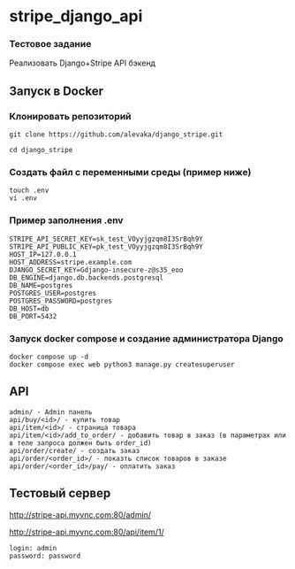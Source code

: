 # stripe_django_api

### Тестовое задание

Реализовать Django+Stripe API бэкенд

## Запуск в Docker

### Клонировать репозиторий

```console
git clone https://github.com/alevaka/django_stripe.git

cd django_stripe
```

### Создать файл с переменными среды (пример ниже)
```console
touch .env
vi .env
```
### Пример заполнения .env
```
STRIPE_API_SECRET_KEY=sk_test_VOyyjgzqm8I3SrBqh9Y
STRIPE_API_PUBLIC_KEY=pk_test_VOyyjgzqm8I3SrBqh9Y
HOST_IP=127.0.0.1
HOST_ADDRESS=stripe.example.com
DJANGO_SECRET_KEY=Gdjango-insecure-z@s35_eoo
DB_ENGINE=django.db.backends.postgresql
DB_NAME=postgres
POSTGRES_USER=postgres
POSTGRES_PASSWORD=postgres
DB_HOST=db
DB_PORT=5432
```
### Запуск docker compose и создание администратора Django
```console
docker compose up -d
docker compose exec web python3 manage.py createsuperuser
```
## API
```
admin/ - Admin панель
api/buy/<id>/ - купить товар
api/item/<id>/ - страница товара
api/item/<id>/add_to_order/ - добавить товар в заказ (в параметрах или в теле запроса должен быть order_id)
api/order/create/ - создать заказ
api/order/<order_id>/ - показть список товаров в заказе
api/order/<order_id>/pay/ - оплатить заказ
```

## Тестовый сервер

http://stripe-api.myvnc.com:80/admin/

http://stripe-api.myvnc.com:80/api/item/1/
```
login: admin
password: password
```
